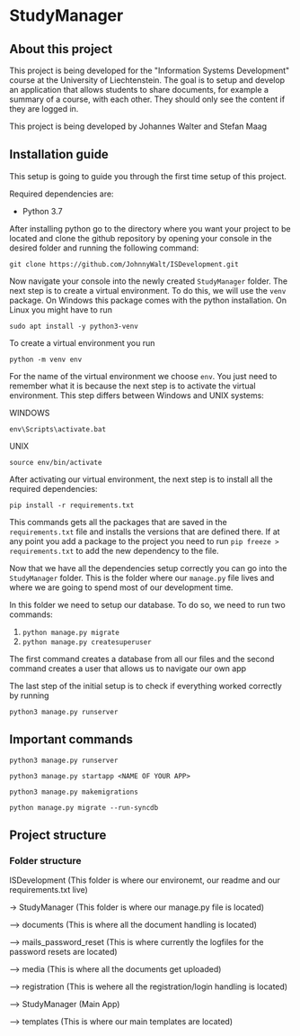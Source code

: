# StudyManager

## About this project

This project is being developed for the "Information Systems Development" course at the University of Liechtenstein. The goal is to setup and develop an application that allows students to share documents, for example a summary of a course, with each other. They should only see the content if they are logged in.

This project is being developed by Johannes Walter and Stefan Maag

## Installation guide

This setup is going to guide you through the first time setup of this project.

Required dependencies are:

- Python 3.7

After installing python go to the directory where you want your project to be located and clone the github repository by opening your console in the desired folder and running the following command:

```
git clone https://github.com/JohnnyWalt/ISDevelopment.git
```

Now navigate your console into the newly created `StudyManager` folder. The next step is to create a virtual environment. To do this, we will use the `venv` package. On Windows this package comes with the python installation. On Linux you might have to run

```
sudo apt install -y python3-venv
```

To create a virtual environment you run 

```python -m venv env```

For the name of the virtual environment we choose `env`. You just need to remember what it is because the next step is to activate the virtual environment. This step differs between Windows and UNIX systems:

WINDOWS
```
env\Scripts\activate.bat
```

UNIX
```
source env/bin/activate
```

After activating our virtual environment, the next step is to install all the required dependencies:

```
pip install -r requirements.txt
```

This commands gets all the packages that are saved in the `requirements.txt` file and installs the versions that are defined there. If at any point you add a package to the project you need to run `pip freeze > requirements.txt` to add the new dependency to the file.

Now that we have all the dependencies setup correctly you can go into the `StudyManager` folder. This is the folder where our `manage.py` file lives and where we are going to spend most of our development time.

In this folder we need to setup our database. To do so, we need to run two commands:

1) `python manage.py migrate`
2) `python manage.py createsuperuser`

The first command creates a database from all our files and the second command creates a user that allows us to navigate our own app

The last step of the initial setup is to check if everything worked correctly by running

```
python3 manage.py runserver
```

## Important commands

```
python3 manage.py runserver
```
```
python3 manage.py startapp <NAME OF YOUR APP>
```
```
python3 manage.py makemigrations
```
```
python manage.py migrate --run-syncdb
```



## Project structure

### Folder structure

ISDevelopment (This folder is where our environemt, our readme and our requirements.txt live)

-> StudyManager (This folder is where our manage.py file is located)

--> documents (This is where all the document handling is located)

--> mails_password_reset (This is where currently the logfiles for the password resets are located)

--> media (This is where all the documents get uploaded)

--> registration (This is wehere all the registration/login handling is located)

--> StudyManager (Main App)

--> templates (This is where our main templates are located)
